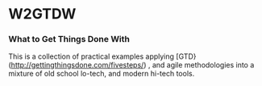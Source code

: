 # W2GTDW

### What to Get Things Done With

This is a collection of practical examples applying [GTD}(http://gettingthingsdone.com/fivesteps/) , and agile methodologies into a mixture of old school lo-tech, and modern hi-tech tools.